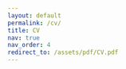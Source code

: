 ```yaml
---
layout: default
permalink: /cv/
title: CV
nav: true
nav_order: 4
redirect_to: /assets/pdf/CV.pdf
---
```

